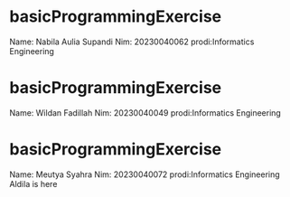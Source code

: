 # basicProgrammingExercise
Name: Nabila Aulia Supandi
Nim: 20230040062
prodi:Informatics Engineering
# basicProgrammingExercise
Name: Wildan Fadillah
Nim: 20230040049
prodi:Informatics Engineering
# basicProgrammingExercise
Name: Meutya Syahra
Nim: 20230040072
prodi:Informatics Engineering
Aldila is here
